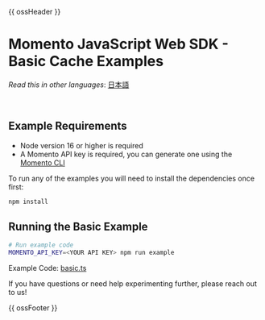 {{ ossHeader }}

# Momento JavaScript Web SDK - Basic Cache Examples

_Read this in other languages_: [日本語](README.ja.md)

<br>

## Example Requirements

- Node version 16 or higher is required
- A Momento API key is required, you can generate one using the [Momento CLI](https://github.com/momentohq/momento-cli)

To run any of the examples you will need to install the dependencies once first:

```bash
npm install
```

## Running the Basic Example

```bash
# Run example code
MOMENTO_API_KEY=<YOUR API KEY> npm run example
```

Example Code: [basic.ts](basic.ts)


If you have questions or need help experimenting further, please reach out to us!

{{ ossFooter }}
